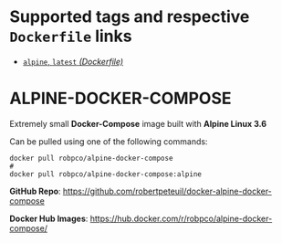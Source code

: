 # Supported tags and respective `Dockerfile` links

- [`alpine`, `latest` _(Dockerfile)_](https://github.com/robertpeteuil/docker-alpine-docker-compose/blob/master/Dockerfile)


# ALPINE-DOCKER-COMPOSE

Extremely small **Docker-Compose** image built with **Alpine Linux 3.6**

Can be pulled using one of the following commands:

```shell
docker pull robpco/alpine-docker-compose
#
docker pull robpco/alpine-docker-compose:alpine
```


**GitHub Repo**: <https://github.com/robertpeteuil/docker-alpine-docker-compose>

**Docker Hub Images**: <https://hub.docker.com/r/robpco/alpine-docker-compose/>
